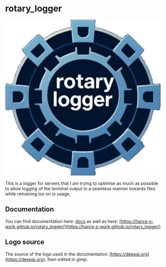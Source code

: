 <!-- 
-- +==== BEGIN rotary_logger =================+
-- LOGO: 
-- ..........####...####..........
-- ......###.....#.#########......
-- ....##........#.###########....
-- ...#..........#.############...
-- ...#..........#.#####.######...
-- ..#.....##....#.###..#...####..
-- .#.....#.##...#.##..##########.
-- #.....##########....##...######
-- #.....#...##..#.##..####.######
-- .#...##....##.#.##..###..#####.
-- ..#.##......#.#.####...######..
-- ..#...........#.#############..
-- ..#...........#.#############..
-- ...##.........#.############...
-- ......#.......#.#########......
-- .......#......#.########.......
-- .........#####...#####.........
-- /STOP
-- PROJECT: rotary_logger
-- FILE: README.md
-- CREATION DATE: 29-10-2025
-- LAST Modified: 4:23:40 01-11-2025
-- DESCRIPTION: 
-- A module that provides a universal python light on iops way of logging to files your program execution.
-- /STOP
-- COPYRIGHT: (c) Asperguide
-- PURPOSE: This is the readme of the project, an explanation of the aim of the project as well as how to set it up or contribute.
-- // AR
-- +==== END rotary_logger =================+
-->

# rotary_logger

![Rotary logger](./doxygen_generation/favicon/favicon.svg)

This is a logger for servers that I am trying to optimise as much as possible to allow logging of the terminal output in a seamless manner towards files while remaining lox on io usage.

## Documentation

You can find documentation here: [docs](./docs_input/) as well as here: [https://hanra-s-work.github.io/rotary_logger/](https://hanra-s-work.github.io/rotary_logger/)

## Logo source

The source of the logo used in the documentation: [https://deepai.org](https://deepai.org), then edited in gimp.
